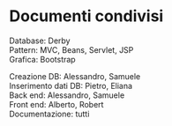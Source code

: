 # Documenti condivisi

Database: Derby   
Pattern: MVC, Beans, Servlet, JSP   
Grafica: Bootstrap   

Creazione DB: Alessandro, Samuele   
Inserimento dati DB: Pietro, Eliana   
Back end: Alessandro, Samuele   
Front end: Alberto, Robert   
Documentazione: tutti   
